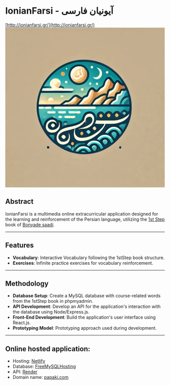 # IonianFarsi - آیونیان فارسی
[http://ionianfarsi.gr/](http://ionianfarsi.gr/)
[![ionianFarsi logo](frontend/public/IonianFarsiLogo.jpg)](http://ionianfarsi.gr/)


## Abstract  
IonianFarsi is a multimedia online extracurricular application designed for the learning and reinforcement of the Persian language, utilizing the [1st Step](https://books.saadifoundation.ir/books/en1ststep) book of [Bonyade saadi](https://saadifoundation.ir/en).

---

## Features  
- **Vocabulary**: Interactive Vocabulary following the 1stStep book structure.  
- **Exercises**: Infinite practice exercises for vocabulary reinforcement.

---

## Methodology  
- **Database Setup**: Create a MySQL database with course-related words from the 1stStep book in phpmyadmin.  
- **API Development**: Develop an API for the application's interaction with the database using Node/Express.js.  
- **Front-End Development**: Build the application's user interface using React.js.  
- **Prototyping Model**: Prototyping approach used during development.

---

## Online hosted application:  
   - Hosting: [Netlify](https://www.netlify.com)  
   - Database: [FreeMySQLHosting](https://www.freesqldatabase.com/)
   - API: [Render](https://render.com/)
   - Domain name: [papaki.com](https://www.papaki.com/)